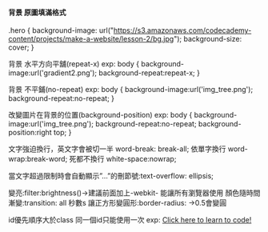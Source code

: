 #### 背景 原圖填滿格式
.hero {
  background-image: url("https://s3.amazonaws.com/codecademy-content/projects/make-a-website/lesson-2/bg.jpg");
  background-size: cover;
}

背景 水平方向平舖(repeat-x)
exp:
body
{
background-image:url('gradient2.png');
background-repeat:repeat-x;
}

背景 不平鋪(no-repeat)
exp:
body
{
background-image:url('img_tree.png');
background-repeat:no-repeat;
}

改變圖片在背景的位置(background-position)
exp:
body
{
background-image:url('img_tree.png');
background-repeat:no-repeat;
background-position:right top;
}

文字強迫換行，英文字會被切一半 word-break: break-all;
依單字換行 word-wrap:break-word;
死都不換行 white-space:nowrap;

當文字超過限制時會自動顯示”…”的刪節號:text-overflow: ellipsis;

變亮:filter:brightness()→建議前面加上-webkit- 能讓所有瀏覽器使用
顏色隨時間漸變:transition: all 秒數s
讓正方形變圓形:border-radius: →0.5會變圓

id優先順序大於class
同一個id只能使用一次
exp:
<a id="learn-code" href="https://www.codecademy.com">Click here to learn to code!</a> 
